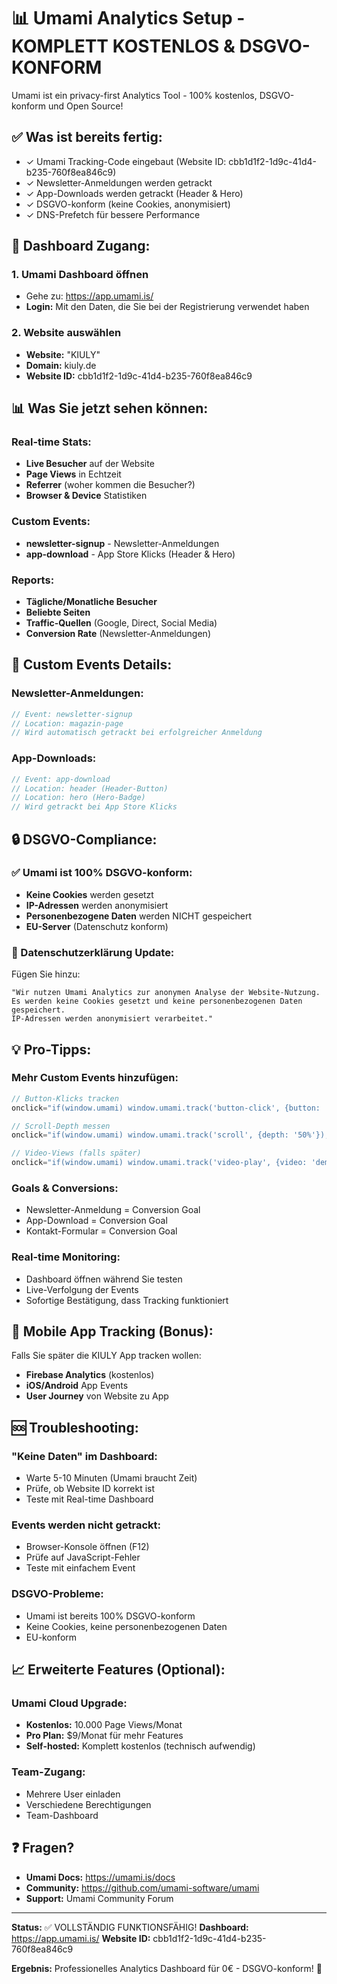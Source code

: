 # 📊 Umami Analytics Setup - KOMPLETT KOSTENLOS & DSGVO-KONFORM

Umami ist ein privacy-first Analytics Tool - 100% kostenlos, DSGVO-konform und Open Source!

## ✅ Was ist bereits fertig:

- ✓ Umami Tracking-Code eingebaut (Website ID: cbb1d1f2-1d9c-41d4-b235-760f8ea846c9)
- ✓ Newsletter-Anmeldungen werden getrackt
- ✓ App-Downloads werden getrackt (Header & Hero)
- ✓ DSGVO-konform (keine Cookies, anonymisiert)
- ✓ DNS-Prefetch für bessere Performance

## 🚀 Dashboard Zugang:

### 1. Umami Dashboard öffnen
- Gehe zu: https://app.umami.is/
- **Login:** Mit den Daten, die Sie bei der Registrierung verwendet haben

### 2. Website auswählen
- **Website:** "KIULY" 
- **Domain:** kiuly.de
- **Website ID:** cbb1d1f2-1d9c-41d4-b235-760f8ea846c9

## 📊 Was Sie jetzt sehen können:

### Real-time Stats:
- **Live Besucher** auf der Website
- **Page Views** in Echtzeit
- **Referrer** (woher kommen die Besucher?)
- **Browser & Device** Statistiken

### Custom Events:
- **newsletter-signup** - Newsletter-Anmeldungen
- **app-download** - App Store Klicks (Header & Hero)

### Reports:
- **Tägliche/Monatliche Besucher**
- **Beliebte Seiten**
- **Traffic-Quellen** (Google, Direct, Social Media)
- **Conversion Rate** (Newsletter-Anmeldungen)

## 🎯 Custom Events Details:

### Newsletter-Anmeldungen:
```javascript
// Event: newsletter-signup
// Location: magazin-page
// Wird automatisch getrackt bei erfolgreicher Anmeldung
```

### App-Downloads:
```javascript
// Event: app-download
// Location: header (Header-Button)
// Location: hero (Hero-Badge)
// Wird getrackt bei App Store Klicks
```

## 🔒 DSGVO-Compliance:

### ✅ Umami ist 100% DSGVO-konform:
- **Keine Cookies** werden gesetzt
- **IP-Adressen** werden anonymisiert
- **Personenbezogene Daten** werden NICHT gespeichert
- **EU-Server** (Datenschutz konform)

### 📝 Datenschutzerklärung Update:
Fügen Sie hinzu:
```
"Wir nutzen Umami Analytics zur anonymen Analyse der Website-Nutzung. 
Es werden keine Cookies gesetzt und keine personenbezogenen Daten gespeichert. 
IP-Adressen werden anonymisiert verarbeitet."
```

## 💡 Pro-Tipps:

### Mehr Custom Events hinzufügen:
```javascript
// Button-Klicks tracken
onclick="if(window.umami) window.umami.track('button-click', {button: 'kontakt'});"

// Scroll-Depth messen
onclick="if(window.umami) window.umami.track('scroll', {depth: '50%'});"

// Video-Views (falls später)
onclick="if(window.umami) window.umami.track('video-play', {video: 'demo'});"
```

### Goals & Conversions:
- Newsletter-Anmeldung = Conversion Goal
- App-Download = Conversion Goal
- Kontakt-Formular = Conversion Goal

### Real-time Monitoring:
- Dashboard öffnen während Sie testen
- Live-Verfolgung der Events
- Sofortige Bestätigung, dass Tracking funktioniert

## 📱 Mobile App Tracking (Bonus):

Falls Sie später die KIULY App tracken wollen:
- **Firebase Analytics** (kostenlos)
- **iOS/Android** App Events
- **User Journey** von Website zu App

## 🆘 Troubleshooting:

### "Keine Daten" im Dashboard:
- Warte 5-10 Minuten (Umami braucht Zeit)
- Prüfe, ob Website ID korrekt ist
- Teste mit Real-time Dashboard

### Events werden nicht getrackt:
- Browser-Konsole öffnen (F12)
- Prüfe auf JavaScript-Fehler
- Teste mit einfachem Event

### DSGVO-Probleme:
- Umami ist bereits 100% DSGVO-konform
- Keine Cookies, keine personenbezogenen Daten
- EU-konform

## 📈 Erweiterte Features (Optional):

### Umami Cloud Upgrade:
- **Kostenlos:** 10.000 Page Views/Monat
- **Pro Plan:** $9/Monat für mehr Features
- **Self-hosted:** Komplett kostenlos (technisch aufwendig)

### Team-Zugang:
- Mehrere User einladen
- Verschiedene Berechtigungen
- Team-Dashboard

## ❓ Fragen?

- **Umami Docs:** https://umami.is/docs
- **Community:** https://github.com/umami-software/umami
- **Support:** Umami Community Forum

---

**Status:** ✅ VOLLSTÄNDIG FUNKTIONSFÄHIG!
**Dashboard:** https://app.umami.is/
**Website ID:** cbb1d1f2-1d9c-41d4-b235-760f8ea846c9

**Ergebnis:** Professionelles Analytics Dashboard für 0€ - DSGVO-konform! 🎯
